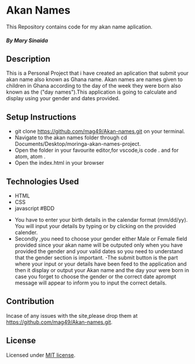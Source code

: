 # Akan Names

This Repository contains code for my akan name aplication.
##### By Mary Sinaida
## Description
This is a Personal Project that i have created an aplication that submit your akan name also known as Ghana name. Akan names are names given to children in Ghana according to the day of the week they were born also known as the ("day names").This application is going to calculate and display using your gender and dates provided.
              </div>  
## Setup Instructions
* git clone https://github.com/mag49/Akan-names.git on your terminal.
* Navigate to the akan names folder through cd Documents/Desktop/moringa-akan-names-project.
* Open the folder in your favourite editor,for vscode,is code . and for atom, atom .
* Open the index.html in your browser
## Technologies Used
* HTML
* CSS
* javascript
#BDD
- You have to enter  your birth details in the calendar format (mm/dd/yy).
 You will input your details by typing or by clicking on the provided calender.
 - Secondly ,you need to choose your gender either Male or Female field provided since your akan name will be outputed only when you have provided the gender and your valid dates so you need to understand that the gender section is important.
 -The submit button is the part where your input or your details have been feed to the application and then it display or output your Akan name and the day your were born in case you forget to choose the gender or the correct date aprompt message will appear to inform you to input the correct details.
## Contribution
Incase of any issues with the site,please drop them at https://github.com/mag49/Akan-names.git.





































## License

Licensed under [MIT license](license).